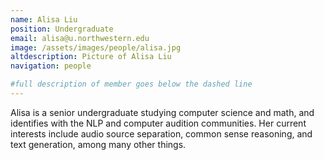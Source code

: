 ```yaml
---
name: Alisa Liu
position: Undergraduate
email: alisa@u.northwestern.edu
image: /assets/images/people/alisa.jpg
altdescription: Picture of Alisa Liu
navigation: people

#full description of member goes below the dashed line
---
```

Alisa is a senior undergraduate studying computer science and math, and identifies with the NLP and computer audition communities. Her current interests include audio source separation, common sense reasoning, and text generation, among many other things.
